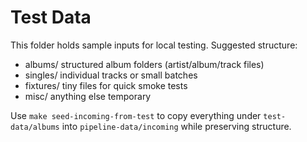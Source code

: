 Test Data
=========

This folder holds sample inputs for local testing. Suggested structure:

- albums/    structured album folders (artist/album/track files)
- singles/   individual tracks or small batches
- fixtures/  tiny files for quick smoke tests
- misc/      anything else temporary

Use `make seed-incoming-from-test` to copy everything under `test-data/albums` into `pipeline-data/incoming` while preserving structure.
